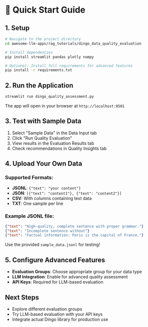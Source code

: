 # 🚀 Quick Start Guide

## 1. Setup

```bash
# Navigate to the project directory
cd awesome-llm-apps/rag_tutorials/dingo_data_quality_evaluation

# Install dependencies
pip install streamlit pandas plotly numpy

# Optional: Install full requirements for advanced features
pip install -r requirements.txt
```

## 2. Run the Application

```bash
streamlit run dingo_quality_assessment.py
```

The app will open in your browser at `http://localhost:8501`

## 3. Test with Sample Data

1. Select "Sample Data" in the Data Input tab
2. Click "Run Quality Evaluation"
3. View results in the Evaluation Results tab
4. Check recommendations in Quality Insights tab

## 4. Upload Your Own Data

### Supported Formats:
- **JSONL**: `{"text": "your content"}`
- **JSON**: `[{"text": "content1"}, {"text": "content2"}]`
- **CSV**: With columns containing text data
- **TXT**: One sample per line

### Example JSONL file:
```json
{"text": "High-quality, complete sentence with proper grammar."}
{"text": "Incomplete sentence without"}
{"text": "Factual information: Paris is the capital of France."}
```

Use the provided `sample_data.jsonl` for testing!

## 5. Configure Advanced Features

- **Evaluation Groups**: Choose appropriate group for your data type
- **LLM Integration**: Enable for advanced quality assessment
- **API Keys**: Required for LLM-based evaluation

## Next Steps

- Explore different evaluation groups
- Try LLM-based evaluation with your API keys
- Integrate actual Dingo library for production use
